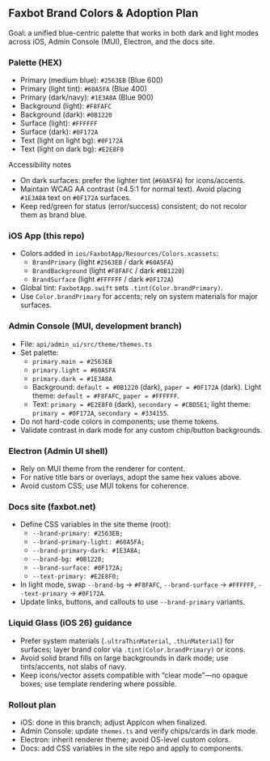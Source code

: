 ## Faxbot Brand Colors & Adoption Plan

Goal: a unified blue-centric palette that works in both dark and light modes across iOS, Admin Console (MUI), Electron, and the docs site.

### Palette (HEX)

- Primary (medium blue): `#2563EB` (Blue 600)
- Primary (light tint): `#60A5FA` (Blue 400)
- Primary (dark/navy): `#1E3A8A` (Blue 900)
- Background (light): `#F8FAFC`
- Background (dark): `#0B1220`
- Surface (light): `#FFFFFF`
- Surface (dark): `#0F172A`
- Text (light on light bg): `#0F172A`
- Text (light on dark bg): `#E2E8F0`

Accessibility notes
- On dark surfaces: prefer the lighter tint (`#60A5FA`) for icons/accents.
- Maintain WCAG AA contrast (≥4.5:1 for normal text). Avoid placing `#1E3A8A` text on `#0F172A` surfaces.
- Keep red/green for status (error/success) consistent; do not recolor them as brand blue.

### iOS App (this repo)

- Colors added in `ios/FaxbotApp/Resources/Colors.xcassets`:
  - `BrandPrimary` (light `#2563EB` / dark `#60A5FA`)
  - `BrandBackground` (light `#F8FAFC` / dark `#0B1220`)
  - `BrandSurface` (light `#FFFFFF` / dark `#0F172A`)
- Global tint: `FaxbotApp.swift` sets `.tint(Color.brandPrimary)`.
- Use `Color.brandPrimary` for accents; rely on system materials for major surfaces.

### Admin Console (MUI, development branch)

- File: `api/admin_ui/src/theme/themes.ts`
- Set palette:
  - `primary.main = #2563EB`
  - `primary.light = #60A5FA`
  - `primary.dark = #1E3A8A`
  - Background: `default = #0B1220` (dark), `paper = #0F172A` (dark). Light theme: `default = #F8FAFC`, `paper = #FFFFFF`.
  - Text: `primary = #E2E8F0` (dark), `secondary = #CBD5E1`; light theme: `primary = #0F172A`, `secondary = #334155`.
- Do not hard-code colors in components; use theme tokens.
- Validate contrast in dark mode for any custom chip/button backgrounds.

### Electron (Admin UI shell)

- Rely on MUI theme from the renderer for content.
- For native title bars or overlays, adopt the same hex values above.
- Avoid custom CSS; use MUI tokens for coherence.

### Docs site (faxbot.net)

- Define CSS variables in the site theme (root):
  - `--brand-primary: #2563EB;`
  - `--brand-primary-light: #60A5FA;`
  - `--brand-primary-dark: #1E3A8A;`
  - `--brand-bg: #0B1220;`
  - `--brand-surface: #0F172A;`
  - `--text-primary: #E2E8F0;`
- In light mode, swap `--brand-bg` → `#F8FAFC`, `--brand-surface` → `#FFFFFF`, `--text-primary` → `#0F172A`.
- Update links, buttons, and callouts to use `--brand-primary` variants.

### Liquid Glass (iOS 26) guidance

- Prefer system materials (`.ultraThinMaterial`, `.thinMaterial`) for surfaces; layer brand color via `.tint(Color.brandPrimary)` or icons.
- Avoid solid brand fills on large backgrounds in dark mode; use tints/accents, not slabs of navy.
- Keep icons/vector assets compatible with “clear mode”—no opaque boxes; use template rendering where possible.

### Rollout plan

- iOS: done in this branch; adjust AppIcon when finalized.
- Admin Console: update `themes.ts` and verify chips/cards in dark mode.
- Electron: inherit renderer theme; avoid OS-level custom colors.
- Docs: add CSS variables in the site repo and apply to components.

